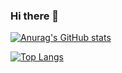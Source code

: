 ### Hi there 👋

[![Anurag's GitHub stats](https://github-readme-stats.vercel.app/api?username=kohei23n&show_icons=true&theme=tokyonight)](https://github.com/kohei23n/github-readme-stats)

[![Top Langs](https://github-readme-stats.vercel.app/api/top-langs/?username=kohei23n)](https://github.com/kohei23n/github-readme-stats)

